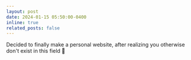 ```yaml
---
layout: post
date: 2024-01-15 05:50:00-0400
inline: true
related_posts: false
---
```


Decided to finally make a personal website, after realizing you otherwise don't exist in this field :ghost:
